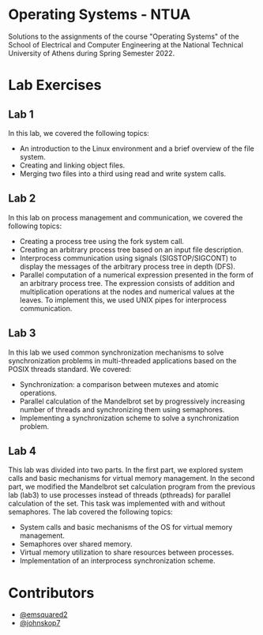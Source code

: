 # **Operating Systems - NTUA**
Solutions to the assignments of the course "Operating Systems" of the School of Electrical and Computer Engineering at the National Technical University of Athens during Spring Semester 2022.

# **Lab Exercises**

## **Lab 1**

In this lab, we covered the following topics:
- An introduction to the Linux environment and a brief overview of the file system. 
- Creating and linking object files. 
- Merging two files into a third using read and write system calls.

## **Lab 2**
In this lab on process management and communication, we covered the following topics:
- Creating a process tree using the fork system call.
- Creating an arbitrary process tree based on an input file description.
- Interprocess communication using signals (SIGSTOP/SIGCONT) to display the messages of the arbitrary process tree in depth (DFS).
- Parallel computation of a numerical expression presented in the form of an arbitrary process tree. The expression consists of addition and multiplication operations at the nodes and numerical values at the leaves. To implement this, we used UNIX pipes for interprocess communication.

## **Lab 3**
In this lab we used common synchronization mechanisms to solve synchronization problems in multi-threaded applications based on the POSIX threads standard. We covered:
- Synchronization: a comparison between mutexes and atomic operations.
- Parallel calculation of the Mandelbrot set by progressively increasing number of threads and synchronizing them using semaphores.
- Implementing a synchronization scheme to solve a synchronization problem.

## **Lab 4**
This lab was divided into two parts. In the first part, we explored system calls and basic mechanisms for virtual memory management. In the second part, we modified the Mandelbrot set calculation program from the previous lab (lab3) to use processes instead of threads (pthreads) for parallel calculation of the set. This task was implemented with and without semaphores. The lab covered the following topics:
- System calls and basic mechanisms of the OS for virtual memory management.
- Semaphores over shared memory. 
- Virtual memory utilization to share resources between processes.
- Implementation of an interprocess synchronization scheme.

# **Contributors**
- [@emsquared2](https://github.com/emsquared2)
- [@johnskop7](https://github.com/johnskop7)